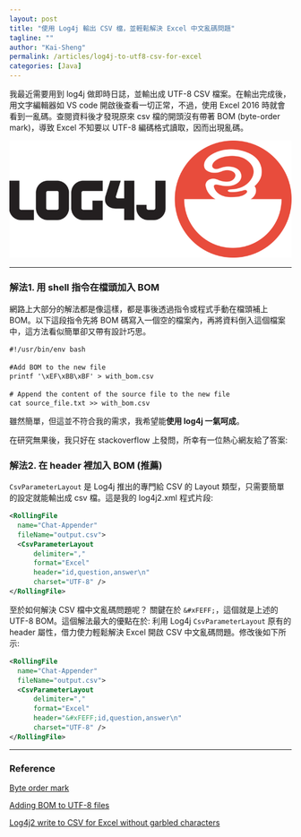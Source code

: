 ```yaml
---
layout: post
title: "使用 Log4j 輸出 CSV 檔，並輕鬆解決 Excel 中文亂碼問題"
tagline: ""
author: "Kai-Sheng"
permalink: /articles/log4j-to-utf8-csv-for-excel
categories: [Java]
--- 
```


我最近需要用到 log4j 做即時日誌，並輸出成 UTF-8 CSV 檔案。在輸出完成後，用文字編輯器如 VS code 開啟後查看一切正常，不過，使用 Excel 2016 時就會看到一亂碼。查閱資料後才發現原來 csv 檔的開頭沒有帶著 BOM (byte-order mark)，導致 Excel 不知要以 UTF-8 編碼格式讀取，因而出現亂碼。

![log4j-to-utf8-csv-for-excel](/assets/image/log4j.png?size=large&padding=vertical-medium)

------

###  **解法1. 用 shell 指令在檔頭加入 BOM**

網路上大部分的解法都是像這樣，都是事後透過指令或程式手動在檔頭補上 BOM。以下這段指令先將 BOM 碼寫入一個空的檔案內，再將資料倒入這個檔案中，這方法看似簡單卻又帶有設計巧思。

```shell
#!/usr/bin/env bash

#Add BOM to the new file
printf '\xEF\xBB\xBF' > with_bom.csv

# Append the content of the source file to the new file
cat source_file.txt >> with_bom.csv
```

雖然簡單，但這並不符合我的需求，我希望能**使用 log4j 一氣呵成**。

在研究無果後，我只好在 stackoverflow 上發問，所幸有一位熱心網友給了答案:

### **解法2. 在 header 裡加入 BOM (推薦)**

`CsvParameterLayout` 是 Log4j 推出的專門給 CSV 的 Layout 類型，只需要簡單的設定就能輸出成 csv 檔。這是我的 log4j2.xml 程式片段:

```xml
<RollingFile 
  name="Chat-Appender" 
  fileName="output.csv">
  <CsvParameterLayout 
      delimiter="," 
      format="Excel"
      header="id,question,answer\n"
      charset="UTF-8" />
</RollingFile>
```

至於如何解決 CSV 檔中文亂碼問題呢？ 關鍵在於 `&#xFEFF;`，這個就是上述的 UTF-8 BOM。這個解法最大的優點在於: 利用 Log4j `CsvParameterLayout` 原有的 header 屬性，借力使力輕鬆解決 Excel 開啟 CSV 中文亂碼問題。修改後如下所示:

```xml
<RollingFile 
  name="Chat-Appender" 
  fileName="output.csv">
  <CsvParameterLayout 
      delimiter="," 
      format="Excel"
      header="&#xFEFF;id,question,answer\n"
      charset="UTF-8" />
</RollingFile>
```

---
### **Reference**

[Byte order mark](https://en.wikipedia.org/wiki/Byte_order_mark)

[Adding BOM to UTF-8 files](https://stackoverflow.com/q/3127436/5485454)

[Log4j2 write to CSV for Excel without garbled characters](https://stackoverflow.com/q/71943217/5485454)